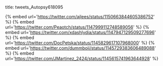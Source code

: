 title: tweets_Autopsy618095

{% embed url='https://twitter.com/ajlees/status/1150663844605386752' %}
{% embed url='https://twitter.com/Peaotch/status/1147999112748589056' %}
{% embed url='https://twitter.com/xdashlydia/status/1147947129509277696' %}
{% embed url='https://twitter.com/DocPetska/status/1145829617107968000' %}
{% embed url='https://twitter.com/dummboii/status/1145729383606489088' %}
{% embed url='https://twitter.com/JMartinez_2424/status/1145615741963644928' %}
